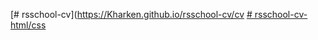 [# rsschool-cv](https://Kharken.github.io/rsschool-cv/cv
[# rsschool-cv-html/css](https://Kharken.github.io/rsschool-cv/)
